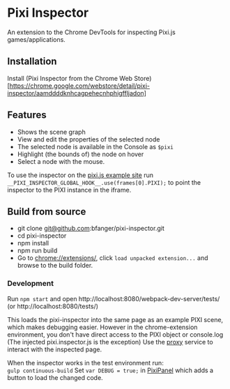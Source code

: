 # Pixi Inspector

An extension to the Chrome DevTools for inspecting Pixi.js games/applications.

## Installation

Install (Pixi Inspector from the Chrome Web Store)[https://chrome.google.com/webstore/detail/pixi-inspector/aamddddknhcagpehecnhphigffljadon]

## Features

* Shows the scene graph
* View and edit the properties of the selected node
* The selected node is available in the Console as `$pixi`
* Highlight (the bounds of) the node on hover
* Select a node with the mouse.

To use the inspector on the [pixi.js example site](http://pixijs.github.io/examples/)
run `__PIXI_INSPECTOR_GLOBAL_HOOK__.use(frames[0].PIXI);` to point the inspector to the PIXI instance in the iframe.

## Build from source
 
* git clone git@github.com:bfanger/pixi-inspector.git
* cd pixi-inspector
* npm install
* npm run build
* Go to [chrome://extensions/](chrome://extensions/), click `load unpacked extension...` and browse to the build folder. 
 
### Development

Run `npm start` and open http://localhost:8080/webpack-dev-server/tests/ (or http://localhost:8080/tests/)

This loads the pixi-inspector into the same page as an example PIXI scene, which makes debugging easier. 
However in the chrome-extension environment, you don't have direct access to the PIXI object or console.log (The injected pixi.inspector.js is the exception)
Use the [proxy](src/services/proxy.js) service to interact with the inspected page. 

When the inspector works in the test environment run:  
`gulp continuous-build`
Set `var DEBUG = true;` in [PixiPanel](src/components/PixiPanel.jsx) which adds a button to load the changed code.
